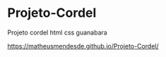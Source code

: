 # Projeto-Cordel
 Projeto cordel html css guanabara
 
https://matheusmendesde.github.io/Projeto-Cordel/
